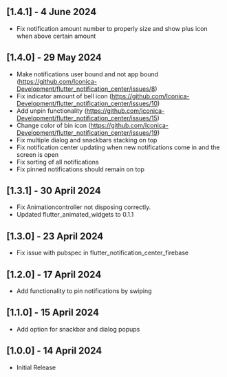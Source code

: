 ## [1.4.1] - 4 June 2024

* Fix notification amount number to properly size and show plus icon when above certain amount


## [1.4.0] - 29 May 2024

* Make notifications user bound and not app bound (https://github.com/Iconica-Development/flutter_notification_center/issues/8)
* Fix indicator amount of bell icon (https://github.com/Iconica-Development/flutter_notification_center/issues/10)
* Add unpin functionality (https://github.com/Iconica-Development/flutter_notification_center/issues/15)
* Change color of bin icon (https://github.com/Iconica-Development/flutter_notification_center/issues/19)
* Fix multiple dialog and snackbars stacking on top
* Fix notification center updating when new notifications come in and the screen is open
* Fix sorting of all notifications
* Fix pinned notifications should remain on top

## [1.3.1] - 30 April 2024

* Fix Animationcontroller not disposing correctly.
* Updated flutter_animated_widgets to 0.1.1

## [1.3.0] - 23 April 2024

* Fix issue with pubspec in flutter_notification_center_firebase

## [1.2.0] - 17 April 2024

* Add functionality to pin notifications by swiping

## [1.1.0] - 15 April 2024

* Add option for snackbar and dialog popups 

## [1.0.0] - 14 April 2024

* Initial Release